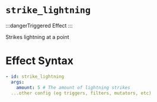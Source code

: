 # `strike_lightning`
:::dangerTriggered Effect
:::

Strikes lightning at a point

# Effect Syntax
```yaml
- id: strike_lightning
  args:
    amount: 5 # The amount of lightning strikes
  ...other config (eg triggers, filters, mutators, etc)
```